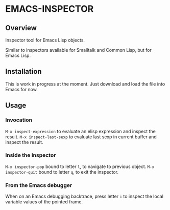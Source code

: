 # EMACS-INSPECTOR

## Overview

Inspector tool for Emacs Lisp objects.

Similar to inspectors available for Smalltalk and Common Lisp, but for Emacs Lisp.

## Installation

This is work in progress at the moment. Just download and load the file into Emacs for now.

## Usage

### Invocation

`M-x inspect-expression` to evaluate an elisp expression and inspect the result.
`M-x inspect-last-sexp` to evaluate last sexp in current buffer and inspect the result.

### Inside the inspector

`M-x inspector-pop` bound to letter `l`, to navigate to previous object.
`M-x inspector-quit` bound to letter `q`, to exit the inspector.

### From the Emacs debugger

When on an Emacs debugging backtrace, press letter `i` to inspect the local variable values of the pointed frame.
